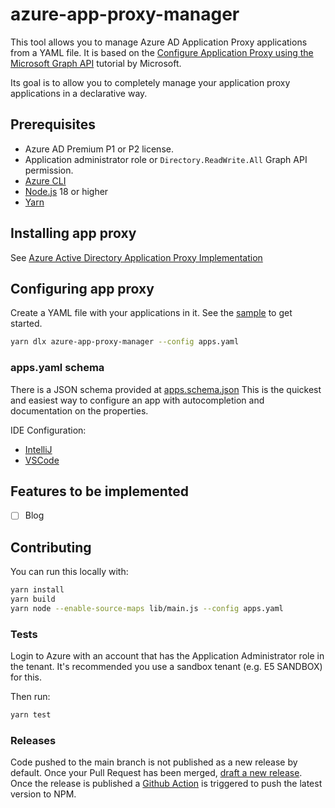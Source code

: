 # azure-app-proxy-manager

This tool allows you to manage Azure AD Application Proxy applications from a YAML file.
It is based on the [Configure Application Proxy using the Microsoft Graph API](https://learn.microsoft.com/en-us/graph/application-proxy-configure-api?tabs=http) tutorial by Microsoft.

Its goal is to allow you to completely manage your application proxy applications in a declarative way.

## Prerequisites

- Azure AD Premium P1 or P2 license.
- Application administrator role or `Directory.ReadWrite.All` Graph API permission.
- [Azure CLI](https://docs.microsoft.com/en-us/cli/azure/install-azure-cli)
- [Node.js](https://nodejs.org/en/download/) 18 or higher
- [Yarn](https://yarnpkg.com/getting-started/install)

## Installing app proxy

See [Azure Active Directory Application Proxy Implementation](https://luke.geek.nz/azure/azure-active-directory-application-proxy-implementation/)

## Configuring app proxy

Create a YAML file with your applications in it. See the [sample](apps.yaml) to get started.

```bash
yarn dlx azure-app-proxy-manager --config apps.yaml
```

### apps.yaml schema

There is a JSON schema provided at [apps.schema.json](apps.schema.json)
This is the quickest and easiest way to configure an app with autocompletion and documentation on the properties.

IDE Configuration:

- [IntelliJ](https://www.jetbrains.com/help/idea/json.html#ws_json_schema_add_custom)
- [VSCode](https://github.com/redhat-developer/vscode-yaml#associating-a-schema-to-a-glob-pattern-via-yamlschemas)

## Features to be implemented

- [ ] Blog

## Contributing

You can run this locally with:

```bash
yarn install
yarn build
yarn node --enable-source-maps lib/main.js --config apps.yaml
```

### Tests

Login to Azure with an account that has the Application Administrator role in the tenant.
It's recommended you use a sandbox tenant (e.g. E5 SANDBOX) for this.

Then run:

```bash
yarn test
```

### Releases
Code pushed to the main branch is not published as a new release by default. Once your Pull Request has been merged, [draft a new release](https://github.com/hmcts/azure-app-proxy-manager/releases). Once the release is published a [Github Action](https://github.com/hmcts/azure-app-proxy-manager/actions/workflows/release.yaml) is triggered to push the latest version to NPM.
